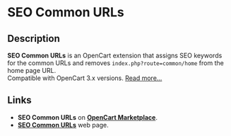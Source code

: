 # SEO Common URLs

## Description
**SEO Common URLs** is an OpenCart extension that assigns SEO keywords for the common URLs and removes `index.php?route=common/home` from the home page URL.  
Compatible with OpenCart 3.x versions.
[Read more...](./module/README.md)

## Links
* **SEO Common URLs** on [**OpenCart Marketplace**](https://www.opencart.com/index.php?route=marketplace/extension/info&extension_id=445444).
* [**SEO Common URLs**](https://www.ocmod.space/ocmod-seo-common-urls) web page.
